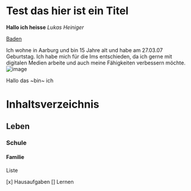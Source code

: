 # **Test das hier ist ein Titel**

**Hallo ich heisse** *Lukas Heiniger*

[Baden](https://www.baden.ch)

Ich wohne in Aarburg und bin 15 Jahre alt und habe am 27.03.07 Geburtstag.
Ich habe mich für die Ims entschieden, da ich gerne mit digitalen Medien arbeite und auch meine Fähigkeiten verbessern möchte.
![image](https://user-images.githubusercontent.com/111046378/184093461-c5b2c0c1-d69b-4672-94dc-ca8f36d497fa.png)

Hallo das ~bin~ ich



# Inhaltsverzeichnis
## Leben
### Schule
#### Familie

Liste

[x] Hausaufgaben
[]  Lernen

